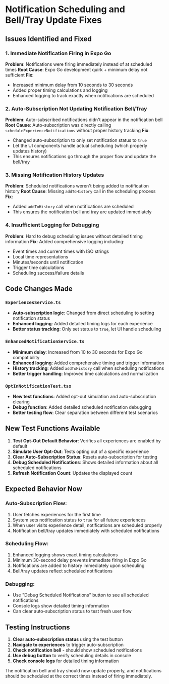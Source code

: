 # Notification Scheduling and Bell/Tray Update Fixes

## Issues Identified and Fixed

### 1. **Immediate Notification Firing in Expo Go**

**Problem**: Notifications were firing immediately instead of at scheduled times
**Root Cause**: Expo Go development quirk + minimum delay not sufficient
**Fix**: 
- Increased minimum delay from 10 seconds to 30 seconds
- Added proper timing calculations and logging
- Enhanced logging to track exactly when notifications are scheduled

### 2. **Auto-Subscription Not Updating Notification Bell/Tray**

**Problem**: Auto-subscribed notifications didn't appear in the notification bell
**Root Cause**: Auto-subscription was directly calling `scheduleExperienceNotifications` without proper history tracking
**Fix**:
- Changed auto-subscription to only set notification status to `true`
- Let the UI components handle actual scheduling (which properly updates history)
- This ensures notifications go through the proper flow and update the bell/tray

### 3. **Missing Notification History Updates**

**Problem**: Scheduled notifications weren't being added to notification history
**Root Cause**: Missing `addToHistory` call in the scheduling process
**Fix**:
- Added `addToHistory` call when notifications are scheduled
- This ensures the notification bell and tray are updated immediately

### 4. **Insufficient Logging for Debugging**

**Problem**: Hard to debug scheduling issues without detailed timing information
**Fix**: Added comprehensive logging including:
- Event times and current times with ISO strings
- Local time representations
- Minutes/seconds until notification
- Trigger time calculations
- Scheduling success/failure details

## Code Changes Made

### `ExperiencesService.ts`
- **Auto-subscription logic**: Changed from direct scheduling to setting notification status
- **Enhanced logging**: Added detailed timing logs for each experience
- **Better status tracking**: Only set status to `true`, let UI handle scheduling

### `EnhancedNotificationService.ts`
- **Minimum delay**: Increased from 10 to 30 seconds for Expo Go compatibility
- **Enhanced logging**: Added comprehensive timing and trigger information
- **History tracking**: Added `addToHistory` call when scheduling notifications
- **Better trigger handling**: Improved time calculations and normalization

### `OptInNotificationTest.tsx`
- **New test functions**: Added opt-out simulation and auto-subscription clearing
- **Debug function**: Added detailed scheduled notification debugging
- **Better testing flow**: Clear separation between different test scenarios

## New Test Functions Available

1. **Test Opt-Out Default Behavior**: Verifies all experiences are enabled by default
2. **Simulate User Opt-Out**: Tests opting out of a specific experience
3. **Clear Auto-Subscription Status**: Resets auto-subscription for testing
4. **Debug Scheduled Notifications**: Shows detailed information about all scheduled notifications
5. **Refresh Notification Count**: Updates the displayed count

## Expected Behavior Now

### Auto-Subscription Flow:
1. User fetches experiences for the first time
2. System sets notification status to `true` for all future experiences
3. When user visits experience detail, notifications are scheduled properly
4. Notification bell/tray updates immediately with scheduled notifications

### Scheduling Flow:
1. Enhanced logging shows exact timing calculations
2. Minimum 30-second delay prevents immediate firing in Expo Go
3. Notifications are added to history immediately upon scheduling
4. Bell/tray updates reflect scheduled notifications

### Debugging:
- Use "Debug Scheduled Notifications" button to see all scheduled notifications
- Console logs show detailed timing information
- Can clear auto-subscription status to test fresh user flow

## Testing Instructions

1. **Clear auto-subscription status** using the test button
2. **Navigate to experiences** to trigger auto-subscription
3. **Check notification bell** - should show scheduled notifications
4. **Use debug button** to verify scheduling details in console
5. **Check console logs** for detailed timing information

The notification bell and tray should now update properly, and notifications should be scheduled at the correct times instead of firing immediately.
